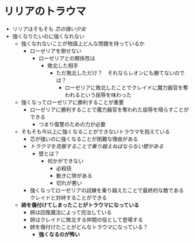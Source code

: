 # リリアのトラウマ
- リリアはそもそも _芯の強い少女_
- 強くなりたいのに強くなれない
  - 強くなれないことが物語上どんな問題を持っているか
    - ローゼリアを倒せない
      - ローゼリアとの関係性は
        - 敗北した相手
          - ただ敗北しただけ？　それならレオンにも勝てないのでは？
            - ローゼリアに敗北したことでクレイドに魔力器官を奪われるという屈辱を味わった
  - 強くなってローゼリアに勝利することが重要
    - ローゼリアに勝利することで魔力器官を奪われた屈辱を晴らすことができる
      - つまり復讐のための力が必要
  - そもそも今以上に強くなることができないトラウマを抱えている
    - 芯が強いのに強くなることが困難な理由がある
    - _トラウマを克服することで乗り越えねばならない壁がある_
      - 壁とは？
        - 何かができない
          - 必殺技
          - 動きに隙がある
          - 切れが悪い
    - 強くなってローゼリアの試練を乗り越えたことで最終的な敵であるクレイドと対峙することができる
  - __姉を傷付けてしまったことがトラウマになっている__
    - 姉は回復魔法によって完治している
    - 姉はクレイドに敗北する仲間の役として登場する
    - 姉を傷付けたことがどんなトラウマになっている？
      - __強くなるのが怖い__
